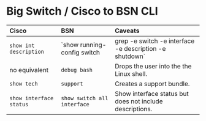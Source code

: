 # Big Switch / Cisco to BSN CLI

| Cisco | BSN | Caveats | 
|:--------------------------------------|:-------------------------------------|:-|
| `show int description` | `show running-config switch | grep -e switch -e interface -e description -e shutdown` | There seems to be no way to simply get an interface status and description from the available `show switch all interface` command. Here we simply use the running configuration to see what interfaces have a description configuration. |
| no equivalent  | `debug bash` | Drops the user into the the Linux shell. |
| `show tech`  | `support` | Creates a support bundle. |
| `show interface status` | `show switch all interface` | Show interface status but does not include descriptions. |
